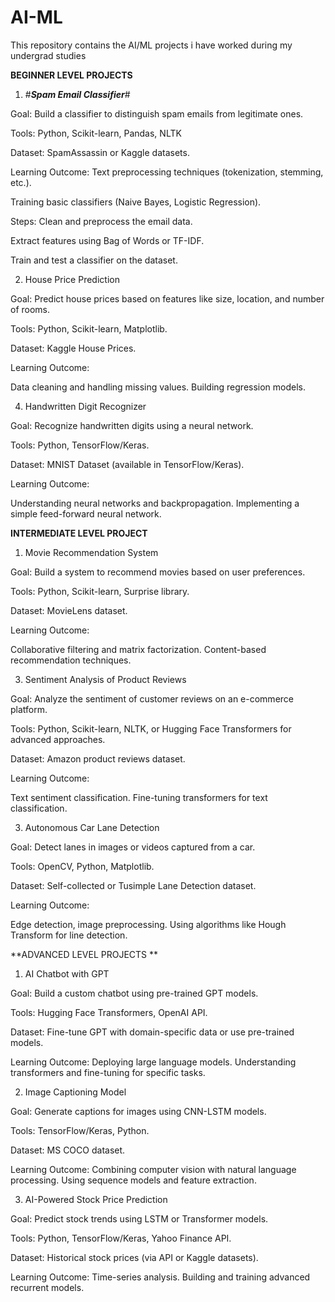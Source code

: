 # AI-ML
This repository contains the AI/ML projects i have worked during my undergrad studies 


**BEGINNER LEVEL PROJECTS**

1) #***Spam Email Classifier***#

Goal: Build a classifier to distinguish spam emails from legitimate ones.


Tools: Python, Scikit-learn, Pandas, NLTK


Dataset: SpamAssassin or Kaggle datasets.


Learning Outcome:
Text preprocessing techniques (tokenization, stemming, etc.).

Training basic classifiers (Naive Bayes, Logistic Regression).


Steps:
Clean and preprocess the email data.

Extract features using Bag of Words or TF-IDF.

Train and test a classifier on the dataset.


2) House Price Prediction

Goal: Predict house prices based on features like size, location, and number of rooms.


Tools: Python, Scikit-learn, Matplotlib.


Dataset: Kaggle House Prices.


Learning Outcome:

Data cleaning and handling missing values.
Building regression models.

4) Handwritten Digit Recognizer

Goal: Recognize handwritten digits using a neural network.


Tools: Python, TensorFlow/Keras.


Dataset: MNIST Dataset (available in TensorFlow/Keras).


Learning Outcome:

Understanding neural networks and backpropagation.
Implementing a simple feed-forward neural network.

**INTERMEDIATE LEVEL PROJECT**

1) Movie Recommendation System

Goal: Build a system to recommend movies based on user preferences.


Tools: Python, Scikit-learn, Surprise library.


Dataset: MovieLens dataset.


Learning Outcome:

Collaborative filtering and matrix factorization.
Content-based recommendation techniques.

3) Sentiment Analysis of Product Reviews

Goal: Analyze the sentiment of customer reviews on an e-commerce platform.


Tools: Python, Scikit-learn, NLTK, or Hugging Face Transformers for advanced approaches.


Dataset: Amazon product reviews dataset.


Learning Outcome:

Text sentiment classification.
Fine-tuning transformers for text classification.

3) Autonomous Car Lane Detection

Goal: Detect lanes in images or videos captured from a car.


Tools: OpenCV, Python, Matplotlib.


Dataset: Self-collected or Tusimple Lane Detection dataset.


Learning Outcome:

Edge detection, image preprocessing.
Using algorithms like Hough Transform for line detection.


**ADVANCED LEVEL PROJECTS **

1) AI Chatbot with GPT

Goal: Build a custom chatbot using pre-trained GPT models.


Tools: Hugging Face Transformers, OpenAI API.


Dataset: Fine-tune GPT with domain-specific data or use pre-trained models.


Learning Outcome:
Deploying large language models.
Understanding transformers and fine-tuning for specific tasks.

2) Image Captioning Model

Goal: Generate captions for images using CNN-LSTM models.


Tools: TensorFlow/Keras, Python.


Dataset: MS COCO dataset.


Learning Outcome:
Combining computer vision with natural language processing.
Using sequence models and feature extraction.

3) AI-Powered Stock Price Prediction

Goal: Predict stock trends using LSTM or Transformer models.


Tools: Python, TensorFlow/Keras, Yahoo Finance API.


Dataset: Historical stock prices (via API or Kaggle datasets).


Learning Outcome:
Time-series analysis.
Building and training advanced recurrent models.
